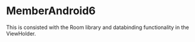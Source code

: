 # MemberAndroid6
This is consisted with the Room library and databinding functionality in the ViewHolder.
